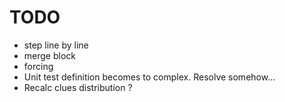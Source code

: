 # TODO

* step line by line
* merge block
* forcing
* Unit test definition becomes to complex. Resolve somehow...
* Recalc clues distribution ?
